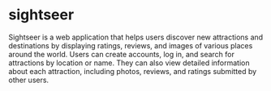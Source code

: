 # sightseer
Sightseer is a web application that helps users discover new attractions and destinations by displaying ratings, reviews, and images of various places around the world. Users can create accounts, log in, and search for attractions by location or name. They can also view detailed information about each attraction, including photos, reviews, and ratings submitted by other users.
